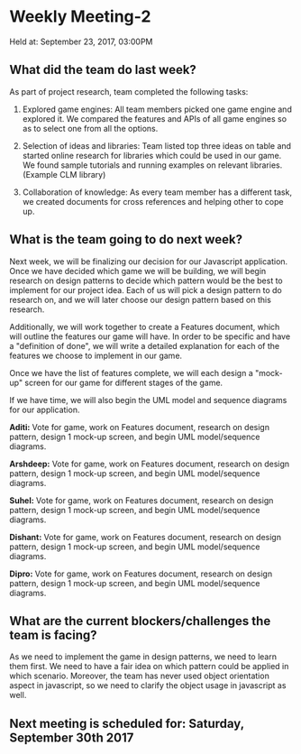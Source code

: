 # Weekly Meeting-2                            
Held at: September 23, 2017, 03:00PM

## What did the team do last week?
As part of project research, team completed the following tasks:

1. Explored game engines:
All team members picked one game engine and explored it. We compared the features and APIs of all game engines so as to select one from all the options. 

2. Selection of ideas and libraries:
Team listed top three ideas on table and started online research for libraries which could be used in our game. We found sample tutorials and running examples on relevant libraries.(Example CLM library) 

3. Collaboration of knowledge:
As every team member has a different task, we created documents for cross references and helping other to cope up.

## What is the team going to do next week?
Next week, we will be finalizing our decision for our Javascript application. Once we have decided which game we will be building, we will begin research on design patterns to decide which pattern would be the best to implement for our project idea. Each of us will pick a design pattern to do research on, and we will later choose our design pattern based on this research.

Additionally, we will work together to create a Features document, which will outline the features our game will have. In order to be specific and have a "definition of done", we will write a detailed explanation for each of the features we choose to implement in our game.

Once we have the list of features complete, we will each design a "mock-up" screen for our game for different stages of the game. 

If we have time, we will also begin the UML model and sequence diagrams for our application.

**Aditi:** Vote for game, work on Features document, research on design pattern, design 1 mock-up screen, and begin UML model/sequence diagrams.

**Arshdeep:** Vote for game, work on Features document, research on design pattern, design 1 mock-up screen, and begin UML model/sequence diagrams.

**Suhel:** Vote for game, work on Features document, research on design pattern, design 1 mock-up screen, and begin UML model/sequence diagrams.

**Dishant:** Vote for game, work on Features document, research on design pattern, design 1 mock-up screen, and begin UML model/sequence diagrams.

**Dipro:** Vote for game, work on Features document, research on design pattern, design 1 mock-up screen, and begin UML model/sequence diagrams.

## What are the current blockers/challenges the team is facing?
As we need to implement the game in design patterns, we need to learn them first. We need to have a fair idea on which pattern could be applied in which scenario. Moreover, the team has never used object orientation aspect in javascript, so we need to clarify the object usage in javascript as well.

## Next meeting is scheduled for: Saturday, September 30th 2017
